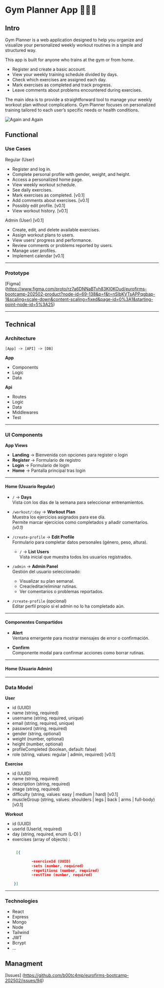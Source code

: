 # Gym Planner App 🏃‍♂️‍➡️

## Intro
Gym Planner is a web application designed to help you organize and visualize your personalized weekly workout routines in a simple and structured way.

This app is built for anyone who trains at the gym or from home.

- Register and create a basic account.
- View your weekly training schedule divided by days.
- Check which exercises are assigned each day.
- Mark exercises as completed and track progress.
- Leave comments about problems encountered during exercises.

The main idea is to provide a straightforward tool to manage your weekly workout plan without complications. Gym Planner focuses on personalized training tailored to each user’s specific needs or health conditions.

![Again and Again](https://media.giphy.com/media/v1.Y2lkPWVjZjA1ZTQ3azkzcGV0OTdsNXN3cWFwc3Q0NnpxMjU4OGk4bGZkOG0zMTRzbTR1YSZlcD12MV9naWZzX3NlYXJjaCZjdD1n/zZapPN7vQZYJRDvMOO/giphy.gif)

## Functional

### Use Cases

Regular (User)

- Register and log in.
- Complete personal profile with gender, weight, and height.
- Access a personalized home page.
- View weekly workout schedule.
- See daily exercises.
- Mark exercises as completed. [v0.1]
- Add comments about exercises. [v0.1]
- Possibly edit profile. [v0.1]
- View workout history. [v0.1]

Admin (User) [v0.1]

- Create, edit, and delete available exercises.
- Assign workout plans to users.
- View users’ progress and performance.
- Review comments or problems reported by users.
- Manage user profiles.
- Implement calendar [v0.1]

---

### Prototype

[Figma] (https://www.figma.com/proto/rz7a6DNNaBTvh83KI0KOud/eurofirms-bootcamp-202502-product?node-id=69-138&p=f&t=nSlbKVTsAPPqgbap-1&scaling=scale-down&content-scaling=fixed&page-id=0%3A1&starting-point-node-id=5%3A25) 

---

## Technical

### Architecture

`[App] -> [API] -> [DB]`

**App**
- Components
- Logic
- Data

**Api**
- Routes
- Logic
- Data
- Middlewares
- Test

---

### UI Components

**App Views**

- **Landing** -> Bienvenida con opciones para register o login
- **Register** -> Formulario de registro
- **Login** -> Formulario de login
- **Home** -> Pantalla principal tras login

---

#### **Home (Usuario Regular)**

- `/` → **Days**  
  Vista con los días de la semana para seleccionar entrenamientos.

- `/workout/:day` → **Workout Plan**  
  Muestra los ejercicios asignados para ese día.  
  Permite marcar ejercicios como completados y añadir comentarios. *(v0.1)*

- `/create-profile` → **Edit Profile**  
  Formulario para completar datos personales (género, peso, altura).

  - `/` → **List Users**  
  Vista inicial que muestra todos los usuarios registrados.

- `/admin` → **Admin Panel**  
  Gestión del usuario seleccionado:  
  - Visualizar su plan semanal.
  - Crear/editar/eliminar rutinas.
  - Ver comentarios o problemas reportados.

- `/create-profile` (opcional)  
  Editar perfil propio si el admin no lo ha completado aún.

---

#### **Componentes Compartidos**

- **Alert**  
  Ventana emergente para mostrar mensajes de error o confirmación.

- **Confirm**  
   Componente modal para confirmar acciones como borrar rutinas.
---

#### **Home (Usuario Admin)**

---

### Data Model

**User**

- id (UUID)
- name (string, required)
- username (string, required, unique)
- email (string, required, unique)
- password (string, required)
- gender (string, optional)
- weight (number, optional)
- height (number, optional)
- profileCompleted (boolean, default: false)
- role (string, values: regular | admin, required) [v0.1]

**Exercise**

- id (UUID)
- name (string, required)
- description (string, required)
- image (string, required)
- difficulty (string, values: easy | medium | hard) [v0.1]
- muscleGroup (string, values: shoulders | legs | back | arms | full-body) [v0.1]

**Workout**

- id (UUID)
- userId (UserId, required)
- day (string, required, enum (L-D) )
- exercises (array of objects) :

```json

     [{

            -exerciceId (UUID)
            -sets (number, required)
            -repetitions (number, required)
            -restTime (number, required)

    }]

 ```   
    

---    

### Technologies

- React
- Express
- Mongo
- Node
- Tailwind
- JWT
- Bcrypt
- ...

## Managment

[Issues]
(https://github.com/b00tc4mp/eurofirms-bootcamp-202502/issues/94)


